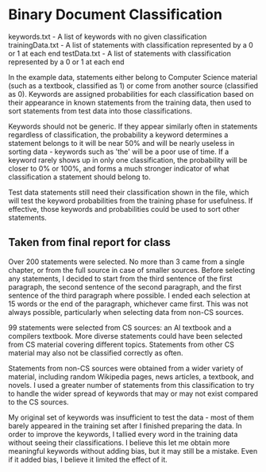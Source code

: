 # Binary Document Classification
  keywords.txt - A list of keywords with no given classification
  trainingData.txt - A list of statements with classification represented by a 0 or 1 at each end
  testData.txt - A list of statements with classification represented by a 0 or 1 at each end
  
In the example data, statements either belong to Computer Science material (such as a textbook, classified as 1) or come from another source (classified as 0). Keywords are assigned probabilities for each classification based on their appearance in known statements from the training data, then used to sort statements from test data into those classifications.

Keywords should not be generic. If they appear similarly often in statements regardless of classification, the probability a keyword determines a statement belongs to it will be near 50% and will be nearly useless in sorting data - keywords such as 'the' will be a poor use of time. If a keyword rarely shows up in only one classification, the probability will be closer to 0% or 100%, and forms a much stronger indicator of what classification a statement should belong to.

Test data statements still need their classification shown in the file, which will test the keyword probabilities from the training phase for usefulness. If effective, those keywords and probabilities could be used to sort other statements.

## Taken from final report for class
Over 200 statements were selected. No more than 3 came from a single chapter, or from the full source in case of smaller sources. Before selecting any statements, I decided to start from the third sentence of the first paragraph, the second sentence of the second paragraph, and the first sentence of the third paragraph where possible. I ended each selection at 15 words or the end of the paragraph, whichever came first. This was not always possible, particularly when selecting data from non-CS sources.

99 statements were selected from CS sources: an AI textbook and a compilers textbook. More diverse statements could have been selected from CS material covering different topics. Statements from other CS material may also not be classified correctly as often.

Statements from non-CS sources were obtained from a wider variety of material, including random Wikipedia pages, news articles, a textbook, and novels. I used a greater number of statements from this classification to try to handle the wider spread of keywords that may or may not exist compared to the CS sources.

My original set of keywords was insufficient to test the data - most of them barely appeared in the training set after I finished preparing the data. In order to improve the keywords, I tallied every word in the training data without seeing their classifications. I believe this let me obtain more meaningful keywords without adding bias, but it may still be a mistake. Even if it added bias, I believe it limited the effect of it.
